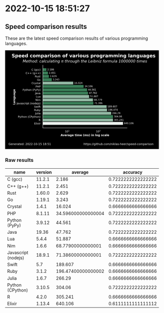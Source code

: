# 2022-10-15 18:51:27  

## Speed comparison results

These are the latest speed comparison results of various programming languages.

![plot](../assets/2022-10-15T185127/combined_results.png "Speed comparison of programming languages")

### Raw results

| name                | version | average            | accuracy           |
| ------------------- | ------- | ------------------ | ------------------ |
| C (gcc)             | 11.2.1  | 2.186              | 0.7222222222222222 |
| C++ (g++)           | 11.2.1  | 2.451              | 0.7222222222222222 |
| Rust                | 1.60.0  | 2.629              | 0.7222222222222222 |
| Go                  | 1.19.1  | 3.243              | 0.7222222222222222 |
| Crystal             | 1.4.1   | 16.024             | 0.6666666666666666 |
| PHP                 | 8.1.11  | 34.596000000000004 | 0.7222222222222222 |
| Python (PyPy)       | 3.9.12  | 44.561             | 0.7222222222222222 |
| Java                | 19.36   | 47.762             | 0.7222222222222222 |
| Lua                 | 5.4.4   | 51.887             | 0.6666666666666666 |
| Nim                 | 1.6.6   | 68.77900000000001  | 0.6666666666666666 |
| Javascript (nodejs) | 18.9.1  | 71.38600000000001  | 0.7222222222222222 |
| Swift               | 5.7     | 189.607            | 0.6666666666666666 |
| Ruby                | 3.1.2   | 196.47400000000002 | 0.6666666666666666 |
| Julia               | 1.6.7   | 266.29             | 0.6666666666666666 |
| Python (CPython)    | 3.10.5  | 304.06             | 0.7222222222222222 |
| R                   | 4.2.0   | 305.241            | 0.6666666666666666 |
| Elixir              | 1.13.4  | 640.106            | 0.6111111111111112 |

